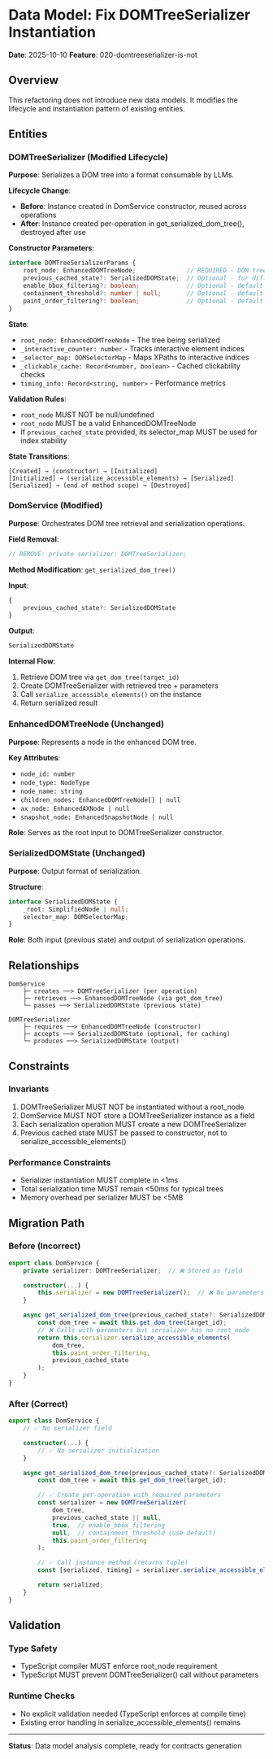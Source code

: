 # Data Model: Fix DOMTreeSerializer Instantiation

**Date**: 2025-10-10
**Feature**: 020-domtreeserializer-is-not

## Overview
This refactoring does not introduce new data models. It modifies the lifecycle and instantiation pattern of existing entities.

## Entities

### DOMTreeSerializer (Modified Lifecycle)

**Purpose**: Serializes a DOM tree into a format consumable by LLMs.

**Lifecycle Change**:
- **Before**: Instance created in DomService constructor, reused across operations
- **After**: Instance created per-operation in get_serialized_dom_tree(), destroyed after use

**Constructor Parameters**:
```typescript
interface DOMTreeSerializerParams {
    root_node: EnhancedDOMTreeNode;              // REQUIRED - DOM tree to serialize
    previous_cached_state?: SerializedDOMState;  // Optional - for differential updates
    enable_bbox_filtering?: boolean;             // Optional - default true
    containment_threshold?: number | null;       // Optional - default null (uses DEFAULT_CONTAINMENT_THRESHOLD)
    paint_order_filtering?: boolean;             // Optional - default true
}
```

**State**:
- `root_node: EnhancedDOMTreeNode` - The tree being serialized
- `_interactive_counter: number` - Tracks interactive element indices
- `_selector_map: DOMSelectorMap` - Maps XPaths to interactive indices
- `_clickable_cache: Record<number, boolean>` - Cached clickability checks
- `timing_info: Record<string, number>` - Performance metrics

**Validation Rules**:
- `root_node` MUST NOT be null/undefined
- `root_node` MUST be a valid EnhancedDOMTreeNode
- If `previous_cached_state` provided, its selector_map MUST be used for index stability

**State Transitions**:
```
[Created] → (constructor) → [Initialized]
[Initialized] → (serialize_accessible_elements) → [Serialized]
[Serialized] → (end of method scope) → [Destroyed]
```

### DomService (Modified)

**Purpose**: Orchestrates DOM tree retrieval and serialization operations.

**Field Removal**:
```typescript
// REMOVE: private serializer: DOMTreeSerializer;
```

**Method Modification**: `get_serialized_dom_tree()`

**Input**:
```typescript
{
    previous_cached_state?: SerializedDOMState
}
```

**Output**:
```typescript
SerializedDOMState
```

**Internal Flow**:
1. Retrieve DOM tree via `get_dom_tree(target_id)`
2. Create DOMTreeSerializer with retrieved tree + parameters
3. Call `serialize_accessible_elements()` on the instance
4. Return serialized result

### EnhancedDOMTreeNode (Unchanged)

**Purpose**: Represents a node in the enhanced DOM tree.

**Key Attributes**:
- `node_id: number`
- `node_type: NodeType`
- `node_name: string`
- `children_nodes: EnhancedDOMTreeNode[] | null`
- `ax_node: EnhancedAXNode | null`
- `snapshot_node: EnhancedSnapshotNode | null`

**Role**: Serves as the root input to DOMTreeSerializer constructor.

### SerializedDOMState (Unchanged)

**Purpose**: Output format of serialization.

**Structure**:
```typescript
interface SerializedDOMState {
    _root: SimplifiedNode | null;
    selector_map: DOMSelectorMap;
}
```

**Role**: Both input (previous state) and output of serialization operations.

## Relationships

```
DomService
    ├─ creates ──> DOMTreeSerializer (per operation)
    ├─ retrieves ──> EnhancedDOMTreeNode (via get_dom_tree)
    └─ passes ──> SerializedDOMState (previous state)

DOMTreeSerializer
    ├─ requires ──> EnhancedDOMTreeNode (constructor)
    ├─ accepts ──> SerializedDOMState (optional, for caching)
    └─ produces ──> SerializedDOMState (output)
```

## Constraints

### Invariants
1. DOMTreeSerializer MUST NOT be instantiated without a root_node
2. DomService MUST NOT store a DOMTreeSerializer instance as a field
3. Each serialization operation MUST create a new DOMTreeSerializer
4. Previous cached state MUST be passed to constructor, not to serialize_accessible_elements()

### Performance Constraints
- Serializer instantiation MUST complete in <1ms
- Total serialization time MUST remain <50ms for typical trees
- Memory overhead per serializer MUST be <5MB

## Migration Path

### Before (Incorrect)
```typescript
export class DomService {
    private serializer: DOMTreeSerializer;  // ❌ Stored as field

    constructor(...) {
        this.serializer = new DOMTreeSerializer();  // ❌ No parameters
    }

    async get_serialized_dom_tree(previous_cached_state?: SerializedDOMState) {
        const dom_tree = await this.get_dom_tree(target_id);
        // ❌ Calls with parameters but serializer has no root_node
        return this.serializer.serialize_accessible_elements(
            dom_tree,
            this.paint_order_filtering,
            previous_cached_state
        );
    }
}
```

### After (Correct)
```typescript
export class DomService {
    // ✅ No serializer field

    constructor(...) {
        // ✅ No serializer initialization
    }

    async get_serialized_dom_tree(previous_cached_state?: SerializedDOMState) {
        const dom_tree = await this.get_dom_tree(target_id);

        // ✅ Create per-operation with required parameters
        const serializer = new DOMTreeSerializer(
            dom_tree,
            previous_cached_state || null,
            true,  // enable_bbox_filtering
            null,  // containment_threshold (use default)
            this.paint_order_filtering
        );

        // ✅ Call instance method (returns tuple)
        const [serialized, timing] = serializer.serialize_accessible_elements();

        return serialized;
    }
}
```

## Validation

### Type Safety
- TypeScript compiler MUST enforce root_node requirement
- TypeScript MUST prevent DOMTreeSerializer() call without parameters

### Runtime Checks
- No explicit validation needed (TypeScript enforces at compile time)
- Existing error handling in serialize_accessible_elements() remains

---

**Status**: Data model analysis complete, ready for contracts generation
